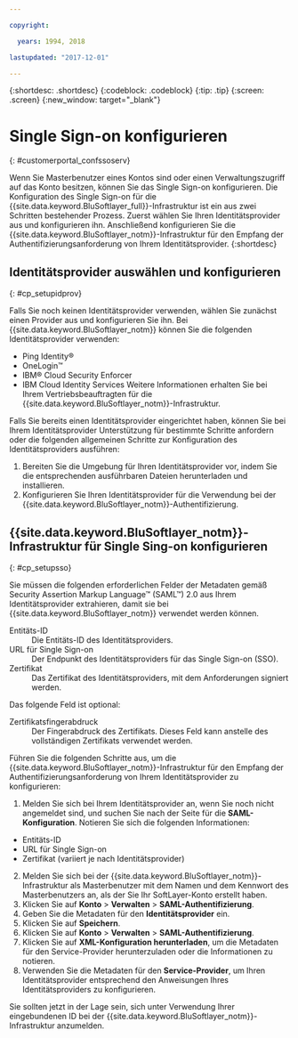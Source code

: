 ```yaml
---

copyright:

  years: 1994, 2018

lastupdated: "2017-12-01"

---
```


{:shortdesc: .shortdesc}
{:codeblock: .codeblock}
{:tip: .tip}
{:screen: .screen}
{:new_window: target="_blank"}


# Single Sign-on konfigurieren
{: #customerportal_confssoserv}

Wenn Sie Masterbenutzer eines Kontos sind oder einen Verwaltungszugriff auf das Konto besitzen, können Sie das Single Sign-on konfigurieren. Die Konfiguration des Single Sign-on für die {{site.data.keyword.BluSoftlayer_full}}-Infrastruktur ist ein aus zwei Schritten bestehender Prozess. Zuerst wählen Sie Ihren Identitätsprovider aus und konfigurieren ihn. Anschließend konfigurieren Sie die {{site.data.keyword.BluSoftlayer_notm}}-Infrastruktur für den Empfang der Authentifizierungsanforderung von Ihrem Identitätsprovider.
{:shortdesc}

## Identitätsprovider auswählen und konfigurieren
{: #cp_setupidprov}

Falls Sie noch keinen Identitätsprovider verwenden, wählen Sie zunächst einen Provider aus und konfigurieren Sie ihn. Bei {{site.data.keyword.BluSoftlayer_notm}} können Sie die folgenden Identitätsprovider verwenden:
* Ping Identity&reg;
* OneLogin&trade;
* IBM&reg; Cloud Security Enforcer
* IBM Cloud Identity Services
Weitere Informationen erhalten Sie bei Ihrem Vertriebsbeauftragten für die {{site.data.keyword.BluSoftlayer_notm}}-Infrastruktur.

Falls Sie bereits einen Identitätsprovider eingerichtet haben, können Sie bei Ihrem Identitätsprovider Unterstützung für bestimmte Schritte anfordern oder die folgenden allgemeinen Schritte zur Konfiguration des Identitätsproviders ausführen:
1. Bereiten Sie die Umgebung für Ihren Identitätsprovider vor, indem Sie die entsprechenden ausführbaren Dateien herunterladen und installieren.
2. Konfigurieren Sie Ihren Identitätsprovider für die Verwendung bei der {{site.data.keyword.BluSoftlayer_notm}}-Authentifizierung.

## {{site.data.keyword.BluSoftlayer_notm}}-Infrastruktur für Single Sing-on konfigurieren
{: #cp_setupsso}

Sie müssen die folgenden erforderlichen Felder der Metadaten gemäß Security Assertion Markup Language&trade; (SAML&trade;) 2.0 aus Ihrem Identitätsprovider extrahieren, damit sie bei {{site.data.keyword.BluSoftlayer_notm}} verwendet werden können.
<dl>
<dt>Entitäts-ID</dt>
<dd>Die Entitäts-ID des Identitätsproviders.</dd>
<dt>URL für Single Sign-on</dt>
<dd>Der Endpunkt des Identitätsproviders für das Single Sign-on (SSO).</dd>
<dt>Zertifikat</dt>
<dd>Das Zertifikat des Identitätsproviders, mit dem Anforderungen signiert werden.</dd>
</dl>

Das folgende Feld ist optional:
<dl>
<dt>Zertifikatsfingerabdruck</dt>
<dd>Der Fingerabdruck des Zertifikats. Dieses Feld kann anstelle des vollständigen Zertifikats verwendet werden.</dd>
</dl>

Führen Sie die folgenden Schritte aus, um die {{site.data.keyword.BluSoftlayer_notm}}-Infrastruktur für den Empfang der Authentifizierungsanforderung von Ihrem Identitätsprovider zu konfigurieren:
1. Melden Sie sich bei Ihrem Identitätsprovider an, wenn Sie noch nicht angemeldet sind, und suchen Sie nach der Seite für die **SAML-Konfiguration**. Notieren Sie sich die folgenden Informationen:
  * Entitäts-ID
  * URL für Single Sign-on
  * Zertifikat (variiert je nach Identitätsprovider)
2. Melden Sie sich bei der {{site.data.keyword.BluSoftlayer_notm}}-Infrastruktur als Masterbenutzer mit dem Namen und dem Kennwort des Masterbenutzers an, als der Sie Ihr SoftLayer-Konto erstellt haben.
3. Klicken Sie auf **Konto** > **Verwalten** > **SAML-Authentifizierung**.
4. Geben Sie die Metadaten für den **Identitätsprovider** ein.
5. Klicken Sie auf **Speichern**.
6. Klicken Sie auf **Konto** > **Verwalten** > **SAML-Authentifizierung**.
7. Klicken Sie auf **XML-Konfiguration herunterladen**, um die Metadaten für den Service-Provider herunterzuladen oder die Informationen zu notieren.
8. Verwenden Sie die Metadaten für den **Service-Provider**, um Ihren Identitätsprovider entsprechend den Anweisungen Ihres Identitätsproviders zu konfigurieren.  

Sie sollten jetzt in der Lage sein, sich unter Verwendung Ihrer eingebundenen ID bei der {{site.data.keyword.BluSoftlayer_notm}}-Infrastruktur anzumelden.
